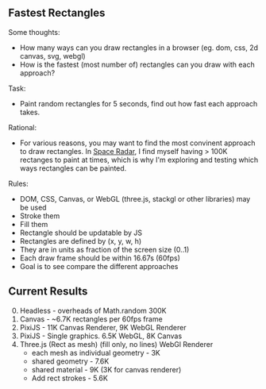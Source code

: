 ## Fastest Rectangles

Some thoughts:
- How many ways can you draw rectangles in a browser (eg. dom, css, 2d canvas, svg, webgl)
- How is the fastest (most number of) rectangles can you draw with each approach?

Task:
- Paint random rectangles for 5 seconds, find out how fast each approach takes.

Rational:
- For various reasons, you may want to find the most convinent approach to draw rectangles. In [Space Radar](github.com/zz85/space-radar), I find myself having > 100K rectanges to paint at times, which is why I'm exploring and testing which ways rectangles can be painted.

Rules:
- DOM, CSS, Canvas, or WebGL (three.js, stackgl or other libraries) may be used
- Stroke them
- Fill them
- Rectangle should be updatable by JS
- Rectangles are defined by (x, y, w, h)
- They are in units as fraction of the screen size (0..1)
- Each draw frame should be within 16.67s (60fps)
- Goal is to see compare the different approaches

## Current Results
0. Headless - overheads of Math.random 300K
1. Canvas - ~6.7K rectangles per 60fps frame
2. PixiJS - 11K Canvas Renderer, 9K WebGL Renderer
3. PixiJS - Single graphics. 6.5K WebGL, 8K Canvas
4. Three.js (Rect as mesh)
(fill only, no lines)
WebGl Renderer
   - each mesh as individual geometry  - 3K
   - shared geometry - 7.6K
   - shared material - 9K (3K for canvas renderer)
   - Add rect strokes - 5.6K
